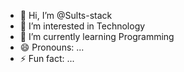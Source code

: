 - 👋 Hi, I’m @Sults-stack
- 👀 I’m interested in Technology
- 🌱 I’m currently learning Programming
- 😄 Pronouns: ...
- ⚡ Fun fact: ...

<!---
Sults-stack/Sults-stack is a ✨ special ✨ repository because its `README.md` (this file) appears on your GitHub profile.
You can click the Preview link to take a look at your changes.
--->
